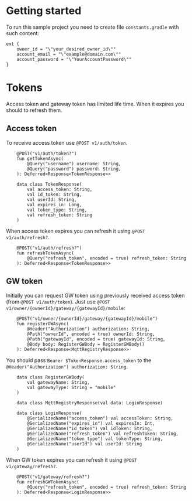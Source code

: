 # Getting started

To run this sample project you need to create file `constants.gradle` with such content:

```
ext {
    owner_id = "\"your_desired_owner_id\""
    account_email = "\"example@domain.com\""
    account_password = "\"YourAccountPassword\""
}
```

# Tokens

Access token and gateway token has limited life time. When it expires you should to refresh them.

## Access token

To receive access token use `@POST v1/auth/token`.

```
    @POST("v1/auth/token?")
    fun getTokenAsync(
        @Query("username") username: String,
        @Query("password") password: String,
    ): Deferred<Response<TokenResponse>>
```

```
    data class TokenResponse(
        val access_token: String,
        val id_token: String,
        val userId: String,
        val expires_in: Long,
        val token_type: String,
        val refresh_token: String
    )
```

When access token expires you can refresh it using `@POST v1/auth/refresh?`.

```
    @POST("v1/auth/refresh?")
    fun refreshTokenAsync(
        @Query("refresh_token", encoded = true) refresh_token: String
    ): Deferred<Response<TokenResponse>>
```

## GW token

Initially you can request GW token using previously received access token (from `@POST v1/auth/token`).
Just use `@POST v1/owner/{ownerId}/gateway/{gatewayId}/mobile`:

```
    @POST("v1/owner/{ownerId}/gateway/{gatewayId}/mobile")
    fun registerGWAsync(
        @Header("Authorization") authorization: String,
        @Path("ownerId", encoded = true) ownerId: String,
        @Path("gatewayId", encoded = true) gatewayId: String,
        @Body body: RegisterGWBody = RegisterGWBody()
    ): Deferred<Response<MqttRegistryResponse>>
```

You should pass `Bearer $TokenResponse.access_token` to the `@Header("Authorization") authorization: String`.

```
    data class RegisterGWBody(
        val gatewayName: String,
        val gatewayType: String = "mobile"
    )
```

```
    data class MqttRegistryResponse(val data: LoginResponse)
    
    data class LoginResponse(
        @SerializedName("access_token") val accessToken: String,
        @SerializedName("expires_in") val expiresIn: Int,
        @SerializedName("id_token") val idToken: String,
        @SerializedName("refresh_token") val refreshToken: String,
        @SerializedName("token_type") val tokenType: String,
        @SerializedName("userId") val userId: String
    )
```

When GW token expires you can refresh it using `@POST v1/gateway/refresh?`.

```
    @POST("v1/gateway/refresh?")
    fun refreshGWTokenAsync(
        @Query("refresh_token", encoded = true) refresh_token: String
    ): Deferred<Response<LoginResponse>>
```